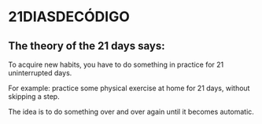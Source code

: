 # 21DIASDECÓDIGO

## The theory of the 21 days says:

To acquire new habits, you have to do something in practice for 21 uninterrupted days.

For example: practice some physical exercise at home for 21 days, without skipping a step.

The idea is to do something over and over again until it becomes automatic.
